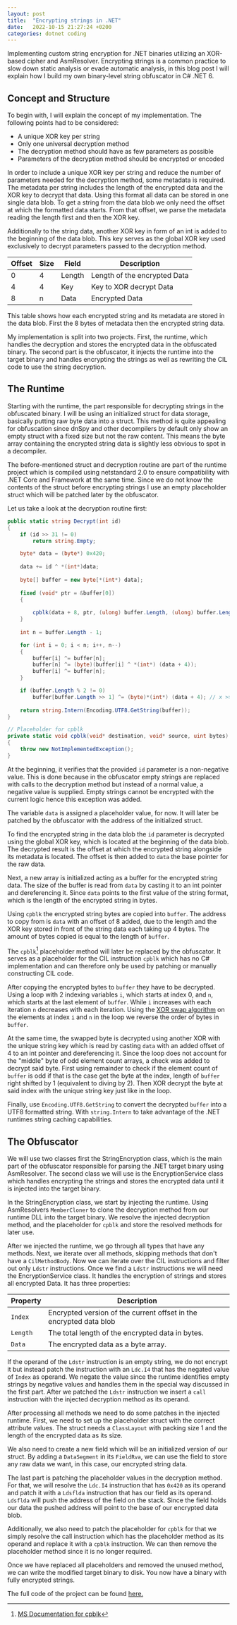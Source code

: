 ```yaml
---
layout: post
title:  "Encrypting strings in .NET"
date:   2022-10-15 21:27:24 +0200
categories: dotnet coding
---
```


Implementing custom string encryption for .NET binaries utilizing an XOR-based cipher and AsmResolver. Encrypting strings is a common practice to slow down static analysis or evade automatic analysis, in this blog post I will explain how I build my own binary-level string obfuscator in C# .NET 6.

## Concept and Structure

To begin with, I will explain the concept of my implementation. The following points had to be considered:

- A unique XOR key per string
- Only one universal decryption method
- The decryption method should have as few parameters as possible
- Parameters of the decryption method should be encrypted or encoded

In order to include a unique XOR key per string and reduce the number of parameters needed for the decryption method, some metadata is required. The metadata per string includes the length of the encrypted data and the XOR key to decrypt that data. Using this format all data can be stored in one single data blob. To get a string from the data blob we only need the offset at which the formatted data starts. From that offset, we parse the metadata reading the length first and then the XOR key. 

Additionally to the string data, another XOR key in form of an int is added to the beginning of the data blob. This key serves as the global XOR key used exclusively to decrypt parameters passed to the decryption method.

| Offset | Size | Field  | Description                  |
|--------|------|--------|------------------------------|
| 0      | 4    | Length | Length of the encrypted Data |
| 4      | 4    | Key    | Key to XOR decrypt Data      |
| 8      | n    | Data   | Encrypted Data               |

This table shows how each encrypted string and its metadata are stored in the data blob. First the 8 bytes of metadata then the encrypted string data.

My implementation is split into two projects. First, the runtime, which handles the decryption and stores the encrypted data in the obfuscated binary. The second part is the obfuscator, it injects the runtime into the target binary and handles encrypting the strings as well as rewriting the CIL code to use the string decryption.


## The Runtime

Starting with the runtime, the part responsible for decrypting strings in the obfuscated binary. I will be using an initialized struct for data storage, basically putting raw byte data into a struct. This method is quite appealing for obfuscation since dnSpy and other decompilers by default only show an empty struct with a fixed size but not the raw content. This means the byte array containing the encrypted string data is slightly less obvious to spot in a decompiler.

The before-mentioned struct and decryption routine are part of the runtime project which is compiled using netstandard 2.0 to ensure compatibility with .NET Core and Framework at the same time. Since we do not know the contents of the struct before encrypting strings I use an empty placeholder struct which will be patched later by the obfuscator.


Let us take a look at the decryption routine first:

```csharp
public static string Decrypt(int id)
{
    if (id >> 31 != 0) 
        return string.Empty;

    byte* data = (byte*) 0x420;
    
    data += id ^ *(int*)data;
    
    byte[] buffer = new byte[*(int*) data];
    
    fixed (void* ptr = &buffer[0])
    {
        
        cpblk(data + 8, ptr, (ulong) buffer.Length, (ulong) buffer.Length);
    }
    
    int n = buffer.Length - 1;

    for (int i = 0; i < n; i++, n--)
    {
        buffer[i] ^= buffer[n];
        buffer[n] ^= (byte)(buffer[i] ^ *(int*) (data + 4));
        buffer[i] ^= buffer[n];
    }

    if (buffer.Length % 2 != 0)
        buffer[buffer.Length >> 1] ^= (byte)*(int*) (data + 4); // x >> 1 == x / 2
    
    return string.Intern(Encoding.UTF8.GetString(buffer));
}

// Placeholder for cpblk
private static void cpblk(void* destination, void* source, uint bytes)
{
    throw new NotImplementedException();
}
```
<!-- shifting a negative number by 31 will result in -1 every other number will result in 0 -->

At the beginning, it verifies that the provided `id` parameter is a non-negative value. This is done because in the obfuscator empty strings are replaced with calls to the decryption method but instead of a normal value, a negative value is supplied. Empty strings cannot be encrypted with the current logic hence this exception was added.

The variable `data` is assigned a placeholder value, for now. It will later be patched by the obfuscator with the address of the initialized struct.

To find the encrypted string in the data blob the `id` parameter is decrypted using the global XOR key, which is located at the beginning of the data blob. The decrypted result is the offset at which the encrypted string alongside its metadata is located. The offset is then added to `data` the base pointer for the raw data.

Next, a new array is initialized acting as a buffer for the encrypted string data. The size of the buffer is read from `data` by casting it to an int pointer and dereferencing it. Since `data` points to the first value of the string format, which is the length of the encrypted string in bytes. 

Using `cpblk` the encrypted string bytes are copied into `buffer`. The address to copy from is `data` with an offset of 8 added, due to the length and the XOR key stored in front of the string data each taking up 4 bytes. The amount of bytes copied is equal to the length of `buffer`.

The `cpblk`[^1] placeholder method will later be replaced by the obfuscator. It serves as a placeholder for the CIL instruction `cpblk` which has no C# implementation and can therefore only be used by patching or manually constructing CIL code.

After copying the encrypted bytes to `buffer` they have to be decrypted. Using a loop with 2 indexing variables `i`, which starts at index 0, and `n`, which starts at the last element of `buffer`. While `i` increases with each iteration `n` decreases with each iteration. Using the [XOR swap algorithm](https://en.wikipedia.org/wiki/XOR_swap_algorithm) on the elements at index `i` and `n` in the loop we reverse the order of bytes in `buffer`. 

At the same time, the swapped byte is decrypted using another XOR with the unique string key which is read by casting `data` with an added offset of 4 to an int pointer and dereferencing it. Since the loop does not account for the "middle" byte of odd element count arrays, a check was added to decrypt said byte. First using remainder to check if the element count of `buffer` is odd if that is the case get the byte at the index, length of `buffer` right shifted by 1 (equivalent to diving by 2). Then XOR decrypt the byte at said index with the unique string key just like in the loop.

Finally, use `Encoding.UTF8.GetString` to convert the decrypted `buffer` into a UTF8 formatted string. With `string.Intern` to take advantage of the .NET runtimes string caching capabilities.

[^1]: [MS Documentation for cpblk](https://docs.microsoft.com/en-us/dotnet/api/system.reflection.emit.opcodes.cpblk)


## The Obfuscator

We will use two classes first the StringEncryption class, which is the main part of the obfuscator responsible for parsing the .NET target binary using AsmResolver. The second class we will use is the EncryptionService class which handles encrypting the strings and stores the encrypted data until it is injected into the target binary.

In the StringEncryption class, we start by injecting the runtime. Using AsmResolvers `MemberCloner` to clone the decryption method from our runtime DLL into the target binary. We resolve the injected decryption method, and the placeholder for `cpblk` and store the resolved methods for later use.

After we injected the runtime, we go through all types that have any methods. Next, we iterate over all methods, skipping methods that don't have a `CilMethodBody`. Now we can iterate over the CIL instructions and filter out only `Ldstr` instructions. Once we find a `Ldstr` instructions we will need the EncryptionService class. It handles the encryption of strings and stores all encrypted Data. It has three properties:

| Property | Description |
|--------|------|
| `Index` | Encrypted version of the current offset in the encrypted data blob |
| `Length` | The total length of the encrypted data in bytes.|
| `Data` | The encrypted data as a byte array.|

If the operand of the `Ldstr` instruction is an empty string, we do not encrypt it but instead patch the instruction with an `Ldc.I4` that has the negated value of `Index` as operand. We negate the value since the runtime identifies empty strings by negative values and handles them in the special way discussed in the first part. After we patched the `Ldstr` instruction we insert a `call` instruction with the injected decryption method as its operand.

After processing all methods we need to do some patches in the injected runtime. First, we need to set up the placeholder struct with the correct attribute values. The struct needs a `ClassLayout` with packing size 1 and the length of the encrypted data as its size.

We also need to create a new field which will be an initialized version of our struct. By adding a `DataSegment` in its `FieldRva`, we can use the field to store any raw data we want, in this case, our encrypted string data.

The last part is patching the placeholder values in the decryption method. For that, we will resolve the `Ldc.I4` instruction that has `0x420` as its operand and patch it with a `Ldsflda` instruction that has our field as its operand. `Ldsflda` will push the address of the field on the stack. Since the field holds our data the pushed address will point to the base of our encrypted data blob.

Additionally, we also need to patch the placeholder for `cpblk` for that we simply resolve the call instruction which has the placeholder method as its operand and replace it with a `cpblk` instruction. We can then remove the placeholder method since it is no longer required.

Once we have replaced all placeholders and removed the unused method, we can write the modified target binary to disk. You now have a binary with fully encrypted strings.

The full code of the project can be found [here.](https://github.com/dr4k0nia/XorStringsNET)
